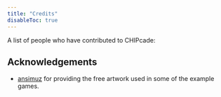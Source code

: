```yaml
---
title: "Credits"
disableToc: true
---
```


A list of people who have contributed to CHIPcade:

## Acknowledgements

* [ansimuz](https://ansimuz.itch.io) for providing the free artwork used in some of the example games.
